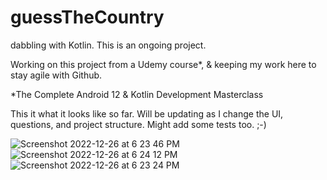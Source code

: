# guessTheCountry
dabbling with Kotlin.  This is an ongoing project.

Working on this project from a Udemy course*, & keeping my work here to stay agile with Github.


*The Complete Android 12 & Kotlin Development Masterclass

This it what it looks like so far.  Will be updating as I change the UI, questions, and project structure.  Might add some tests too. ;-)

![Screenshot 2022-12-26 at 6 23 46 PM](https://user-images.githubusercontent.com/911618/209588219-bbdf44b3-d461-4f19-97cc-62eb96b29504.png)
![Screenshot 2022-12-26 at 6 24 12 PM](https://user-images.githubusercontent.com/911618/209588218-070a2cc9-7ea0-486b-b07d-9b6fc54b7ae3.png)
![Screenshot 2022-12-26 at 6 23 24 PM](https://user-images.githubusercontent.com/911618/209588220-b45aaf6e-54d5-406f-9357-2bfd6d220cb2.png)
